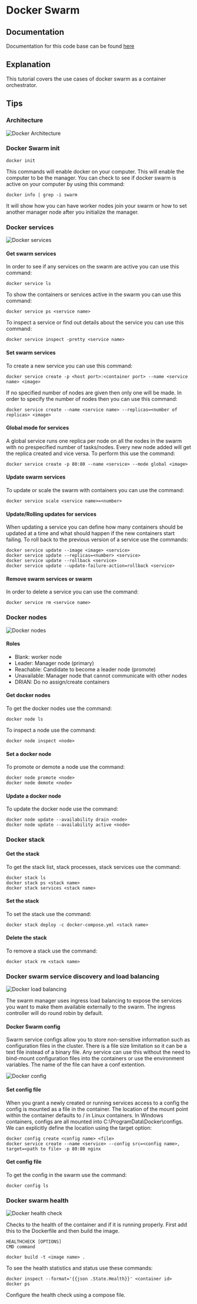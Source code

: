 # Docker Swarm

## Documentation
Documentation for this code base can be found [here](https://www.youtube.com/watch?v=YYfefejSgWY&list=WL&index=1)

## Explanation
This tutorial covers the use cases of docker swarm as a container orchestrator.

## Tips
### Architecture

![Docker Architecture](./assets/docker-architecture.png "Docker Architecture")

### Docker Swarm init
```
docker init
```
This commands will enable docker on your computer. This will enable the computer to be the manager. You can check to see if docker swarm is active on your computer by using this command:

```
docker info | grep -i swarm
```
It will show how you can have worker nodes join your swarm or how to set another manager node after you initialize the manager.

### Docker services

![Docker services](./assets/services-diagram.png "Docker services")

#### Get swarm services
In order to see if any services on the swarm are active you can use this command:
```
docker service ls
```

To show the containers or services active in the swarm you can use this command:
```
docker service ps <service name>
```

To inspect a service or find out details about the service you can use this command:
```
docker service inspect -pretty <service name>
```


#### Set swarm services
To create a new service you can use this command:
```
docker service create -p <host port>:<container port> --name <service name> <image>
```

If no specified number of nodes are given then only one will be made. In order to specify the number of nodes then you can use this command:
```
docker service create --name <service name> --replicas=<number of replicas> <image>
```

#### Global mode for services
A global service runs one replica per node on all the nodes in the swarm with no prespecified number of tasks/nodes. Every new node added will get the replica created and vice versa. To perform this use the command:
```
docker service create -p 80:80 --name <service> --mode global <image>
```

#### Update swarm services
To update or scale the swarm with containers you can use the command:
```
docker service scale <service name>=<number>
```

#### Update/Rolling updates for services
When updating a service you can define how many containers should be updated at a time and what should happen if the new containers start failing. To roll back to the previous version of a service use the commands:
```
docker service update --image <image> <service>
docker service update --replicas=<number> <service>
docker service update --rollback <service>
docker service update --update-failure-action=rollback <service>
```

#### Remove swarm services or swarm
In order to delete a service you can use the command:
```
docker service rm <service name>
```

### Docker nodes

![Docker nodes](./assets/swarm-diagram.png "Docker nodes")

#### Roles
- Blank: worker node
- Leader: Manager node (primary)
- Reachable: Candidate to become a leader node (promote)
- Unavailable: Manager node that cannot communicate with other nodes
- DRIAN: Do no assign/create containers

#### Get docker nodes
To get the docker nodes use the command:
```
docker node ls
```

To inspect a node use the command:
```
docker node inspect <node>
```

#### Set a docker node
To promote or demote a node use the command:
```
docker node promote <node>
docker node demote <node>
```

#### Update a docker node
To update the docker node use the command:
```
docker node update --availability drain <node>
docker node update --availability active <node>
```

### Docker stack
#### Get the stack
To get the stack list, stack processes, stack services use the command:
```
docker stack ls
docker stack ps <stack name>
docker stack services <stack name>
```

#### Set the stack
To set the stack use the command:
```
docker stack deploy -c docker-compose.yml <stack name>
```

#### Delete the stack
To remove a stack use the command:
```
docker stack rm <stack name>
```

### Docker swarm service discovery and load balancing

![Docker load balancing](./assets/load-balance.png "Docker load balancing")

The swarm manager uses ingress load balancing to expose the services you want to make them available externally to the swarm. The ingress controller will do round robin by default.

#### Docker Swarm config
Swarm service configs allow you to store non-sensitive information such as configuration files in the cluster. There is a file size limitation so it can be a text file instead of a binary file. Any service can use this without the need to bind-mount configuration files into the containers or use the environment variables. The name of the file can have a conf extention.

![Docker config](./assets/Docker-Swarm-Production-Environment-Reference-Diagram.png "Docker config")

#### Set config file
When you grant a newly created or running services access to a config the config is mounted as a file in the container. The location of the mount point within the container defaults to /<config-name> in Linux containers. In Windows containers, configs are all mounted into C:\ProgramData\Docker\configs. We can explicitly define the location using the target option:
```
docker config create <config name> <file>
docker service create --name <service> --config src=<config name>, target=<path to file> -p 80:80 nginx
```

#### Get config file
To get the config in the swarm use the command:
```
docker config ls
```

### Docker swarm health

![Docker health check](./assets/docker-monitoring-architecture-1.jpeg "Docker health check")

Checks to the health of the container and if it is running properly. First add this to the Dockerfile and then build the image.
```
HEALTHCHECK [OPTIONS] 
CMD command

docker build -t <image name> .
```

To see the health statistics and status use these commands:
```
docker inspect --format='{{json .State.Health}}' <container id>
docker ps
```

Configure the health check using a compose file.

